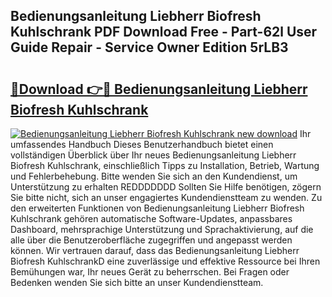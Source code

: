 ## Bedienungsanleitung Liebherr Biofresh Kuhlschrank PDF Download Free - Part-62l User Guide Repair - Service Owner Edition 5rLB3

# <h2><a href="http://df2gng.blite.top/?on=Bedienungsanleitung+Liebherr+Biofresh+Kuhlschrank">🔗Download 👉🔴 Bedienungsanleitung Liebherr Biofresh Kuhlschrank</a></h2>

[![Bedienungsanleitung Liebherr Biofresh Kuhlschrank new download](https://i.imgur.com/lujVjoI.png)](http://df2gng.blite.top/?on=Bedienungsanleitung+Liebherr+Biofresh+Kuhlschrank)
Ihr umfassendes Handbuch Dieses Benutzerhandbuch bietet einen vollständigen Überblick über Ihr neues Bedienungsanleitung Liebherr Biofresh Kuhlschrank, einschließlich Tipps zu Installation, Betrieb, Wartung und Fehlerbehebung. Bitte wenden Sie sich an den Kundendienst, um Unterstützung zu erhalten REDDDDDDD Sollten Sie Hilfe benötigen, zögern Sie bitte nicht, sich an unser engagiertes Kundendienstteam zu wenden. Zu den erweiterten Funktionen von Bedienungsanleitung Liebherr Biofresh Kuhlschrank gehören automatische Software-Updates, anpassbares Dashboard, mehrsprachige Unterstützung und Sprachaktivierung, auf die alle über die Benutzeroberfläche zugegriffen und angepasst werden können. Wir vertrauen darauf, dass das Bedienungsanleitung Liebherr Biofresh KuhlschrankD eine zuverlässige und effektive Ressource bei Ihren Bemühungen war, Ihr neues Gerät zu beherrschen. Bei Fragen oder Bedenken wenden Sie sich bitte an unser Kundendienstteam.
